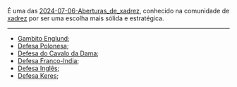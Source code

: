 
É uma das [2024-07-06-Aberturas_de_xadrez](2024-07-06-Aberturas_de_xadrez.md), conhecido na comunidade de [xadrez](index/Xadrez.md) por ser uma escolha mais sólida e estratégica.

---


- [Gambito Englund](Gambito%20Englund.md);
- [Defesa Polonesa](Defesa%20Polonesa);
- [Defesa do Cavalo da Dama](Defesa%20do%20Cavalo%20da%20Dama);
- [Defesa Franco-India](Defesa%20Franco-India);
- [Defesa Inglês](Defesa%20Inglês);
- [Defesa Keres](Defesa%20Keres);